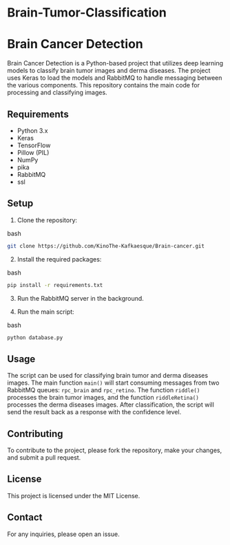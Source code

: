 # Brain-Tumor-Classification
Brain Cancer Detection
======================

Brain Cancer Detection is a Python-based project that utilizes deep learning models to classify brain tumor images and derma diseases. The project uses Keras to load the models and RabbitMQ to handle messaging between the various components. This repository contains the main code for processing and classifying images.

Requirements
------------

*   Python 3.x
*   Keras
*   TensorFlow
*   Pillow (PIL)
*   NumPy
*   pika
*   RabbitMQ
*   ssl

Setup
-----

1.  Clone the repository:

bash

```bash
git clone https://github.com/KinoThe-Kafkaesque/Brain-cancer.git
```

2.  Install the required packages:

bash

```bash
pip install -r requirements.txt
```

3.  Run the RabbitMQ server in the background.
    
4.  Run the main script:
    

bash

```bash
python database.py
```

Usage
-----

The script can be used for classifying brain tumor and derma diseases images. The main function `main()` will start consuming messages from two RabbitMQ queues: `rpc_brain` and `rpc_retino`. The function `riddle()` processes the brain tumor images, and the function `riddleRetina()` processes the derma diseases images. After classification, the script will send the result back as a response with the confidence level.

Contributing
------------

To contribute to the project, please fork the repository, make your changes, and submit a pull request.

License
-------

This project is licensed under the MIT License.

Contact
-------

For any inquiries, please open an issue.
